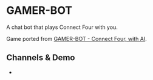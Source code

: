 # GAMER-BOT

A chat bot that plays Connect Four with you.

Game ported from [GAMER-BOT - Connect Four, with AI](https://github.com/sadiqabubakar526/GAMER-BOT🤖).

## Channels & Demo
- 

